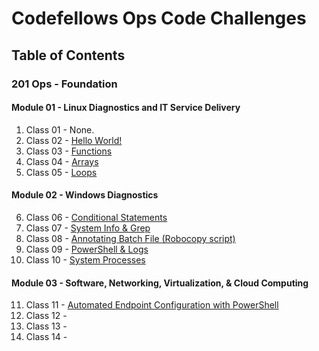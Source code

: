 # Codefellows Ops Code Challenges

## Table of Contents
### 201 Ops - Foundation
#### Module 01 - Linux Diagnostics and IT Service Delivery
1. Class 01 - None. 
2. Class 02 - [Hello World!](/201-ops/02_helloworld.sh)
3. Class 03 - [Functions](/201-ops/03_functions.sh)
4. Class 04 - [Arrays](/201-ops/04_arrays.sh)
5. Class 05 - [Loops](/201-ops/05_loops.sh)

#### Module 02 - Windows Diagnostics
6. Class 06 - [Conditional Statements](/201-ops/06_conditionals.sh)
7. Class 07 - [System Info & Grep](/201-ops/07_sysinfo.sh)
8. Class 08 - [Annotating Batch File (Robocopy script)](/201-ops/08_robocopy.bat)
9. Class 09 - [PowerShell & Logs](/201-ops/09_powershell_logs.ps1)
10. Class 10 - [System Processes](/201-ops/10_system_process.ps1)

#### Module 03 - Software, Networking, Virtualization, & Cloud Computing
11. Class 11 - [Automated Endpoint Configuration with PowerShell](/201-ops/11_auto_endpt_config.ps1)
12. Class 12 -
13. Class 13 -
14. Class 14 - 

